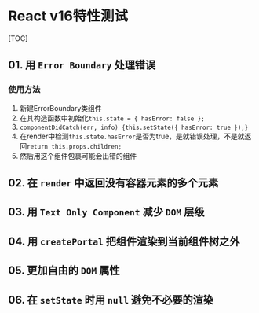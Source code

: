 # React v16特性测试

[TOC]

## 01. 用 `Error Boundary` 处理错误

### 使用方法

1. 新建ErrorBoundary类组件
2. 在其构造函数中初始化`this.state = { hasError: false };`
3. `componentDidCatch(err, info) {this.setState({ hasError: true });}`
4. 在render中检测`this.state.hasError`是否为true，是就错误处理，不是就返回`return this.props.children;`
5. 然后用这个组件包裹可能会出错的组件

## 02. 在 `render` 中返回没有容器元素的多个元素


## 03. 用 `Text Only Component` 减少 `DOM` 层级


## 04. 用 `createPortal` 把组件渲染到当前组件树之外


## 05. 更加自由的 `DOM` 属性


## 06. 在 `setState` 时用 `null` 避免不必要的渲染
